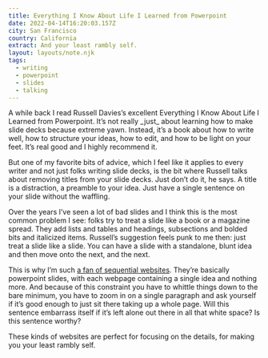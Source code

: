 ```yaml
---
title: Everything I Know About Life I Learned from Powerpoint
date: 2022-04-14T16:20:03.157Z
city: San Francisco
country: California
extract: And your least rambly self.
layout: layouts/note.njk
tags:
  - writing
  - powerpoint
  - slides
  - talking
---
```


A while back I read Russell Davies’s excellent Everything I Know About Life I Learned from Powerpoint. It’s not really \_just\_ about learning how to make slide decks because extreme yawn. Instead, it’s a book about how to write well, how to structure your ideas, how to edit, and how to be light on your feet. It’s real good and I highly recommend it.

But one of my favorite bits of advice, which I feel like it applies to every writer and not just folks writing slide decks, is the bit where Russell talks about removing titles from your slide decks. Just don’t do it, he says. A title is a distraction, a preamble to your idea. Just have a single sentence on your slide without the waffling.

Over the years I’ve seen a lot of bad slides and I think this is the most common problem I see: folks try to treat a slide like a book or a magazine spread. They add lists and tables and headings, subsections and bolded bits and italicized items. Russell’s suggestion feels punk to me then: just treat a slide like a slide. You can have a slide with a standalone, blunt idea and then move onto the next, and the next.

This is why I’m such [a fan of sequential websites](https://buttondown.email/robinrendle/archive/sequential-websites/). They’re basically powerpoint slides, with each webpage containing a single idea and nothing more. And because of this constraint you have to whittle things down to the bare minimum, you have to zoom in on a single paragraph and ask yourself if it’s good enough to just sit there taking up a whole page. Will this sentence embarrass itself if it’s left alone out there in all that white space? Is this sentence worthy?

These kinds of websites are perfect for focusing on the details, for making you your least rambly self.
